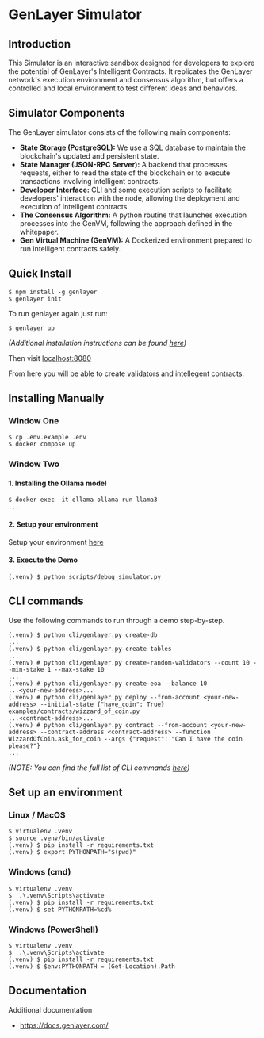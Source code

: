 # GenLayer Simulator

## Introduction

This Simulator is an interactive sandbox designed for developers to explore the potential of GenLayer's Intelligent Contracts. It replicates the GenLayer network's execution environment and consensus algorithm, but offers a controlled and local environment to test different ideas and behaviors.

## Simulator Components

The GenLayer simulator consists of the following main components:

* **State Storage (PostgreSQL):** We use a SQL database to maintain the blockchain's updated and persistent state.
* **State Manager (JSON-RPC Server):** A backend that processes requests, either to read the state of the blockchain or to execute transactions involving intelligent contracts.
* **Developer Interface:** CLI and some execution scripts to facilitate developers' interaction with the node, allowing the deployment and execution of intelligent contracts.
* **The Consensus Algorithm:** A python routine that launches execution processes into the GenVM, following the approach defined in the whitepaper.
* **Gen Virtual Machine (GenVM):** A Dockerized environment prepared to run intelligent contracts safely.

## Quick Install

```
$ npm install -g genlayer
$ genlayer init
```

To run genlayer again just run:

```
$ genlayer up
```

*(Additional installation instructions can be found [here](https://docs.genlayer.com/simulator/installation))*

Then visit [localhost:8080](http://localhost:8080/)

From here you will be able to create validators and intellegent contracts.

## Installing Manually

### Window One

```
$ cp .env.example .env
$ docker compose up
```

### Window Two

#### 1. Installing the Ollama model

```
$ docker exec -it ollama ollama run llama3
...
```

#### 2. Setup your environment

Setup your environment [here](#set-up-an-environment)

#### 3. Execute the Demo

```
(.venv) $ python scripts/debug_simulator.py
```

## CLI commands

Use the following commands to run through a demo step-by-step.

```
(.venv) $ python cli/genlayer.py create-db
...
(.venv) $ python cli/genlayer.py create-tables
...
(.venv) # python cli/genlayer.py create-random-validators --count 10 --min-stake 1 --max-stake 10
...
(.venv) # python cli/genlayer.py create-eoa --balance 10
...<your-new-address>...
(.venv) # python cli/genlayer.py deploy --from-account <your-new-address> --initial-state {"have_coin": True} examples/contracts/wizzard_of_coin.py
...<contract-address>...
(.venv) # python cli/genlayer.py contract --from-account <your-new-address> --contract-address <contract-address> --function WizzardOfCoin.ask_for_coin --args {"request": "Can I have the coin please?"}
...
```

*(NOTE: You can find the full list of CLI commands [here](https://github.com/yeagerai/genlayer-simulator/blob/main/cli/genlayer.py))*

<a name="set-up-an-environment"></a>
## Set up an environment

### Linux / MacOS
```
$ virtualenv .venv
$ source .venv/bin/activate
(.venv) $ pip install -r requirements.txt
(.venv) $ export PYTHONPATH="$(pwd)"
```

### Windows (cmd)
```
$ virtualenv .venv
$  .\.venv\Scripts\activate
(.venv) $ pip install -r requirements.txt
(.venv) $ set PYTHONPATH=%cd%
```

### Windows (PowerShell)
```
$ virtualenv .venv
$  .\.venv\Scripts\activate
(.venv) $ pip install -r requirements.txt
(.venv) $ $env:PYTHONPATH = (Get-Location).Path
```

## Documentation

Additional documentation

 - https://docs.genlayer.com/